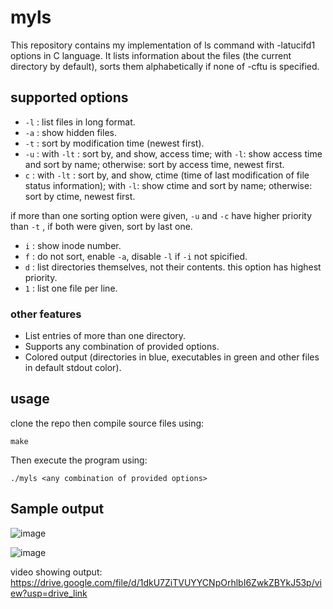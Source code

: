 # myls
This repository contains my implementation of ls command with -latucifd1 options in C language.
It lists information about the files (the current directory by default), sorts them alphabetically if none of -cftu is
specified.
## supported options
- `-l` : list files in long format.
- `-a` : show hidden files.
- `-t` : sort by modification time (newest first).
- `-u` : with `-lt` :  sort by, and show, access time; with `-l`: show access
              time and sort by name; otherwise: sort by  access  time,  newest
              first.
- `c` :  with `-lt` : sort by, and show, ctime (time of last modification of
              file status information); with `-l`: show ctime and sort by  name;
              otherwise: sort by ctime, newest first.

if more than one sorting option were given, `-u` and `-c` have higher priority than `-t` , if both were given, sort by last one.

- `i` : show inode number.
- `f` : do not sort, enable `-a`, disable `-l` if `-i` not spicified.
- `d` : list directories themselves, not their contents. this option has highest priority.
- `1` : list one file per line.

### other features
- List entries of more than one directory.
- Supports any combination of provided options.
- Colored output (directories in blue, executables in green and other files in default stdout color).

## usage
clone the repo then compile source files using: 
```
make
```
Then execute the program using:
```
./myls <any combination of provided options>
```
## Sample output
![image](https://github.com/user-attachments/assets/217a9d34-ab68-47a7-8f20-57fe0c1195c0)

![image](https://github.com/user-attachments/assets/89f8544d-080b-40ab-9afd-87edbb3f9012)

video showing output: https://drive.google.com/file/d/1dkU7ZiTVUYYCNpOrhlbI6ZwkZBYkJ53p/view?usp=drive_link


  
